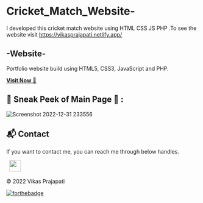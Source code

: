 # Cricket_Match_Website-
I developed this cricket match website using HTML CSS JS PHP .To see the website visit https://vikasprajapati.netlify.app/
## -Website-
Portfolio website build using HTML5, CSS3, JavaScript and PHP.

<a href="https://rmgcricketmatch.netlify.app/" target="_blank">**Visit Now** 🚀</a>

<h2>📌 Sneak Peek of Main Page 🙈 :</h2>

![Screenshot 2022-12-31 233556](https://user-images.githubusercontent.com/92617547/210152195-7cb31151-1eb1-43c3-b363-c6729e7a0acd.png)


<h2>📬 Contact</h2>


If you want to contact me, you can reach me through below handles.

&nbsp;&nbsp;<a href="https://www.linkedin.com/in/vikas-kumar-prajapati/"><img src="https://www.felberpr.com/wp-content/uploads/linkedin-logo.png" width="30"></img></a>

© 2022  Vikas Prajapati 


[![forthebadge](https://forthebadge.com/images/badges/built-with-love.svg)](https://forthebadge.com)
